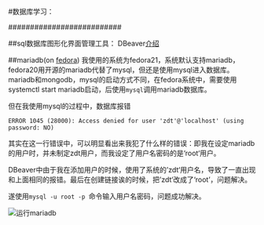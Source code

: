 #数据库学习：

##########################

##sql数据库图形化界面管理工具：
DBeaver[介绍](http://www.techrepublic.com/blog/diy-it-guy/diy-manage-databases-with-the-cross-platform-tool-dbeaver/)

##mariadb(on [fedora](https://fedoraproject.org/wiki/MariaDB))
我使用的系统为fedora21，系统默认支持mariadb，fedora20用开源的mariadb代替了mysql，但还是使用mysql进入数据库。mariadb和mongodb，mysql的启动方式不同，在fedora系统中，需要使用systemctl start mariadb启动，后使用```mysql```调用mariadb数据库。

但在我使用mysql的过程中，数据库报错
```
ERROR 1045 (28000): Access denied for user 'zdt'@'localhost' (using password: NO)
```
其实在这一行错误中，可以明显看出来我犯了什么样的错误：即我在设定mariadb的用户时，并未制定zdt用户，而我设定了用户名密码的是‘root‘用户。

DBeaver中由于我在添加用户的时候，使用了系统的’zdt‘用户名，导致了一直出现和上面相同的报错。最后在创建链接诶的时候，把’zdt‘改成了‘root’，问题解决。

遂使用```mysql -u root -p ```命令输入用户名密码，问题成功解决。

![运行mariadb](https://github.com/tbbrave/smtpPractice/blob/master/pic/mariadb.png)
